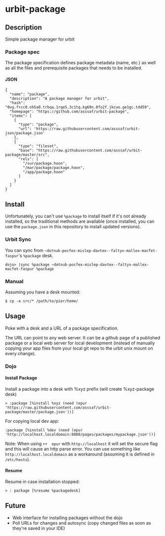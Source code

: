 # urbit-package

## Description
Simple package manager for urbit

### Package spec
The package specification defines package metadata (name, etc.) as well as all the files and prerequisite packages that needs to be installed.

#### JSON
```
{
  "name": "package",
  "description": "A package manager for urbit",
  "hash": "0vg.frcc0.nh5a0.trbqa.1rqe5.3c1tq.kg69n.8fo2f.jkcuo.ge1gc.tdd59",
  "homepage": "https://github.com/asssaf/urbit-package",
  "items": [
    {
      "type": "package",
      "url": 'https://raw.githubusercontent.com/asssaf/urbit-json/package.json'
    },
    {
      "type": "fileset",
      "base": "https://raw.githubusercontent.com/asssaf/urbit-package/master/src",
      "rels": [
        "/sur/package.hoon",
        "/mar/package/package.hoon",
        "/app/package.hoon"
      ]
    }
  ]
}
```

## Install

Unfortunately, you can't use `%package` to install itself if it's not already installed, so the traditional methods are available (once installed, you can use the `package.json` in this repository to install updated versions).

### Urbit Sync
You can sync from `~dotnub-pocfex-mislep-davtex--faltyv-mallex-macfet-faspur`'s `%package` desk.
```
dojo> |sync %package ~dotnub-pocfex-mislep-davtex--faltyv-mallex-macfet-faspur %package  
```

### Manual
Assuming you have a desk mounted:
```
$ cp -a src/* /path/to/pier/home/
```

## Usage

Poke with a desk and a URL of a package specification.

The URL can point to any web server. It can be a github page of a published package or a local web server for local development (instead of manually copying your app files from your local git repo to the urbit unix mount on every change).

### Dojo
#### Install Package
Install a package into a desk with %xyz prefix (will create %xyz-package desk)
```
> :package [%install %xyz (need (epur 'https://raw.githubusercontent.com/asssaf/urbit-package/master/package.json'))]
```

For copying local dev app:
```
:package [%install %dev (need (epur 'http://localhost.localdomain:8080/pages/packages/mypackage.json'))]
```

Note: When using `++  epur` with `http://localhost` it will set the secure flag and this will cause an http parse error. You can use something like `http://localhost.localdomain` as a workaround (assuming it is defined in `/etc/hosts`).

#### Resume
Resume in case installation stopped:
```
> : package [%resume %packagedesk]
```

## Future
* Web interface for installing packages without the dojo
* Poll URLs for changes and autosync (copy changed files as soon as they're saved in your IDE)
